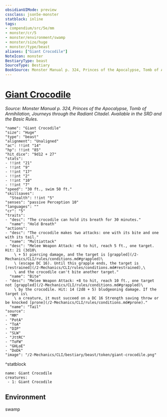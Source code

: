 ```yaml
---
obsidianUIMode: preview
cssclass: json5e-monster
statblock: inline
tags:
- compendium/src/5e/mm
- monster/cr/5
- monster/environment/swamp
- monster/size/huge
- monster/type/beast
aliases: ["Giant Crocodile"]
NoteIcon: monster
BestiaryType: beast
SourceType: Bestiary
BookSource: Monster Manual p. 324, Princes of the Apocalypse, Tomb of Annihilation, Journeys through the Radiant Citadel. Available in the SRD and the Basic Rules.
---
```

# [Giant Crocodile](2-Mechanics/CLI/bestiary/beast/giant-crocodile.md)
*Source: Monster Manual p. 324, Princes of the Apocalypse, Tomb of Annihilation, Journeys through the Radiant Citadel. Available in the SRD and the Basic Rules.*  

```statblock
"name": "Giant Crocodile"
"size": "Huge"
"type": "beast"
"alignment": "Unaligned"
"ac": !!int "14"
"hp": !!int "85"
"hit_dice": "9d12 + 27"
"stats":
- !!int "21"
- !!int "9"
- !!int "17"
- !!int "2"
- !!int "10"
- !!int "7"
"speed": "30 ft., swim 50 ft."
"skillsaves":
  "Stealth": !!int "5"
"senses": "passive Perception 10"
"languages": ""
"cr": "5"
"traits":
- "desc": "The crocodile can hold its breath for 30 minutes."
  "name": "Hold Breath"
"actions":
- "desc": "The crocodile makes two attacks: one with its bite and one with its tail."
  "name": "Multiattack"
- "desc": "Melee Weapon Attack: +8 to hit, reach 5 ft., one target. Hit: 21 (3d10\
    \ + 5) piercing damage, and the target is [grappled](/2-Mechanics/CLI/rules/conditions.md#grappled)\
    \ (escape DC 16). Until this grapple ends, the target is [restrained](/2-Mechanics/CLI/rules/conditions.md#restrained),\
    \ and the crocodile can't bite another target."
  "name": "Bite"
- "desc": "Melee Weapon Attack: +8 to hit, reach 10 ft., one target not [grappled](/2-Mechanics/CLI/rules/conditions.md#grappled)\
    \ by the crocodile. Hit: 14 (2d8 + 5) bludgeoning damage. If the target is\
    \ a creature, it must succeed on a DC 16 Strength saving throw or be knocked [prone](/2-Mechanics/CLI/rules/conditions.md#prone)."
  "name": "Tail"
"source":
- "MM"
- "PotA"
- "ToA"
- "DIP"
- "SLW"
- "JttRC"
- "ToFW"
- "GHLoE"
- "DoDk"
"image": "/2-Mechanics/CLI/bestiary/beast/token/giant-crocodile.png"
```
^statblock

```encounter-table
name: Giant Crocodile
creatures:
 - 1: Giant Crocodile
```

## Environment

swamp